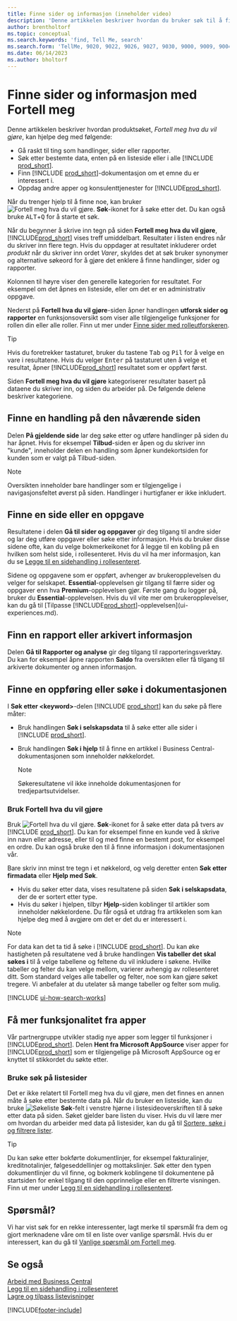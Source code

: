 ```yaml
---
title: Finne sider og informasjon (inneholder video)
description: 'Denne artikkelen beskriver hvordan du bruker søk til å finne handlinger, sider, rapporter, dokumentasjon og data, og også andre programmer og konsulenttjenester.'
author: brentholtorf
ms.topic: conceptual
ms.search.keywords: 'find, Tell Me, search'
ms.search.form: 'TellMe, 9020, 9022, 9026, 9027, 9030, 9000, 9009, 9004, 9005, 9024, 9006, 9007, 9010, 9016, 9017'
ms.date: 06/14/2023
ms.author: bholtorf
---
```

# Finne sider og informasjon med Fortell meg

Denne artikkelen beskriver hvordan produktsøket, *Fortell meg hva du vil gjøre*, kan hjelpe deg med følgende: 

* Gå raskt til ting som handlinger, sider eller rapporter.
* Søk etter bestemte data, enten på en listeside eller i alle [!INCLUDE [prod_short](includes/prod_short.md)].
* Finn [!INCLUDE [prod_short](includes/prod_short.md)]-dokumentasjon om et emne du er interessert i.
* Oppdag andre apper og konsulenttjenester for [!INCLUDE[prod_short](includes/prod_short.md)].  

<!-- ![!VIDEO https://go.microsoft.com/fwlink/?linkid=2086048] -->

Når du trenger hjelp til å finne noe, kan bruker ![Fortell meg hva du vil gjøre.](media/ui-search/search.png "Søk etter side eller rapport") **Søk**-ikonet for å søke etter det. Du kan også bruke <kbd>ALT</kbd>+<kbd>Q</kbd> for å starte et søk.

Når du begynner å skrive inn tegn på siden **Fortell meg hva du vil gjøre**, [!INCLUDE[prod_short](includes/prod_short.md)]  vises treff umiddelbart. Resultater i listen endres når du skriver inn flere tegn. Hvis du oppdager at resultatet inkluderer ordet *produkt* når du skriver inn ordet *Varer*, skyldes det at søk bruker synonymer og alternative søkeord for å gjøre det enklere å finne handlinger, sider og rapporter.

Kolonnen til høyre viser den generelle kategorien for resultatet. For eksempel om det åpnes en listeside, eller om det er en administrativ oppgave.  

Nederst på **Fortell hva du vil gjøre**-siden åpner handlingen **utforsk sider og rapporter** en funksjonsoversikt som viser alle tilgjengelige funksjoner for rollen din eller alle roller. Finn ut mer under [Finne sider med rolleutforskeren](ui-role-explorer.md).

> [!TIP]  
> Hvis du foretrekker tastaturet, bruker du tastene <kbd>Tab</kbd> og <kbd>Pil</kbd> for å velge en vare i resultatene. Hvis du velger <kbd>Enter</kbd> på tastaturet uten å velge et resultat, åpner [!INCLUDE[prod_short](includes/prod_short.md)] resultatet som er oppført først.

Siden **Fortell meg hva du vil gjøre** kategoriserer resultater basert på dataene du skriver inn, og siden du arbeider på. De følgende delene beskriver kategoriene.

## Finne en handling på den nåværende siden

Delen **På gjeldende side** lar deg søke etter og utføre handlinger på siden du har åpnet. Hvis for eksempel **Tilbud**-siden er åpen og du skriver inn "kunde", inneholder delen en handling som åpner kundekortsiden for kunden som er valgt på Tilbud-siden.

> [!NOTE]  
> Oversikten inneholder bare handlinger som er tilgjengelige i navigasjonsfeltet øverst på siden. Handlinger i hurtigfaner er ikke inkludert.  

## Finne en side eller en oppgave

Resultatene i delen **Gå til sider og oppgaver** gir deg tilgang til andre sider og lar deg utføre oppgaver eller søke etter informasjon. Hvis du bruker disse sidene ofte, kan du velge bokmerkeikonet for å legge til en kobling på en hvilken som helst side, i rollesenteret. Hvis du vil ha mer informasjon, kan du se [Legge til en sidehandling i rollesenteret](ui-bookmarks.md).

Sidene og oppgavene som er oppført, avhenger av brukeropplevelsen du velger for selskapet. **Essential**-opplevelsen gir tilgang til færre sider og oppgaver enn hva **Premium**-opplevelsen gjør. Første gang du logger på, bruker du **Essential**-opplevelsen. Hvis du vil vite mer om brukeropplevelser, kan du gå til [Tilpasse [!INCLUDE[prod_short](includes/prod_short.md)]-opplevelsen](ui-experiences.md).

## Finn en rapport eller arkivert informasjon

Delen **Gå til Rapporter og analyse** gir deg tilgang til rapporteringsverktøy. Du kan for eksempel åpne rapporten **Saldo** fra oversikten eller få tilgang til arkiverte dokumenter og annen informasjon.  

## Finne en oppføring eller søke i dokumentasjonen

I **Søk etter \<keyword\>**-delen [!INCLUDE [prod_short](includes/prod_short.md)] kan du søke på flere måter:

* Bruk handlingen **Søk i selskapsdata** til å søke etter alle sider i [!INCLUDE [prod_short](includes/prod_short.md)].
* Bruk handlingen **Søk i hjelp** til å finne en artikkel i Business Central-dokumentasjonen som inneholder nøkkelordet.

  > [!NOTE]  
  > Søkeresultatene vil ikke inneholde dokumentasjonen for tredjepartsutvidelser.

### Bruk Fortell hva du vil gjøre

Bruk ![Fortell hva du vil gjøre.](media/ui-search/search.png "Søk etter side eller rapport") **Søk**-ikonet for å søke etter data på tvers av [!INCLUDE [prod_short](includes/prod_short.md)]. Du kan for eksempel finne en kunde ved å skrive inn navn eller adresse, eller til og med finne en bestemt post, for eksempel en ordre. Du kan også bruke den til å finne informasjon i dokumentasjonen vår.

Bare skriv inn minst tre tegn i et nøkkelord, og velg deretter enten **Søk etter firmadata** eller **Hjelp med Søk**.

* Hvis du søker etter data, vises resultatene på siden **Søk i selskapsdata**, der de er sortert etter type.  
* Hvis du søker i hjelpen, tilbyr **Hjelp**-siden koblinger til artikler som inneholder nøkkelordene. Du får også et utdrag fra artikkelen som kan hjelpe deg med å avgjøre om det er det du er interessert i.

> [!NOTE]
> For data kan det ta tid å søke i [!INCLUDE [prod_short](includes/prod_short.md)]. Du kan øke hastigheten på resultatene ved å bruke handlingen **Vis tabeller det skal søkes i** til å velge tabellene og feltene du vil inkludere i søkene. Hvilke tabeller og felter du kan velge mellom, varierer avhengig av rollesenteret ditt. Som standard velges alle tabeller og felter, noe som kan gjøre søket tregere. Vi anbefaler at du utelater så mange tabeller og felter som mulig.

[!INCLUDE [ui-how-search-works](includes/ui-how-search-works.md)]

## Få mer funksjonalitet fra apper

Vår partnergruppe utvikler stadig nye apper som legger til funksjoner i [!INCLUDE[prod_short](includes/prod_short.md)]. Delen **Hent fra Microsoft AppSource** viser apper for [!INCLUDE[prod_short](includes/prod_short.md)] som er tilgjengelige på Microsoft AppSource og er knyttet til stikkordet du søkte etter.

### Bruke søk på listesider

Det er ikke relatert til Fortell meg hva du vil gjøre, men det finnes en annen måte å søke etter bestemte data på. Når du bruker en listeside, kan du bruke ![Søkeliste](media/ui-search/search-list.png "Søkeliste-ikon") **Søk**-felt i venstre hjørne i listesideoverskriften til å søke etter data på siden. Søket gjelder bare listen du viser. Hvis du vil lære mer om hvordan du arbeider med data på listesider, kan du gå til [Sortere, søke i og filtrere lister](ui-enter-criteria-filters.md).  

> [!TIP]
> Du kan søke etter bokførte dokumentlinjer, for eksempel fakturalinjer, kreditnotalinjer, følgeseddellinjer og mottakslinjer. Søk etter den typen dokumentlinjer du vil finne, og bokmerk koblingene til dokumentene på startsiden for enkel tilgang til den opprinnelige eller en filtrerte visningen. Finn ut mer under [Legg til en sidehandling i rollesenteret](ui-bookmarks.md).

## Spørsmål?

Vi har vist søk for en rekke interessenter, lagt merke til spørsmål fra dem og gjort merknadene våre om til en liste over vanlige spørsmål. Hvis du er interessert, kan du gå til [Vanlige spørsmål om Fortell meg](ui-search-faq.md).

## Se også

[Arbeid med Business Central](ui-work-product.md)  
[Legg til en sidehandling i rollesenteret](ui-bookmarks.md)  
[Lagre og tilpass listevisninger](ui-views.md)  

[!INCLUDE[footer-include](includes/footer-banner.md)]
